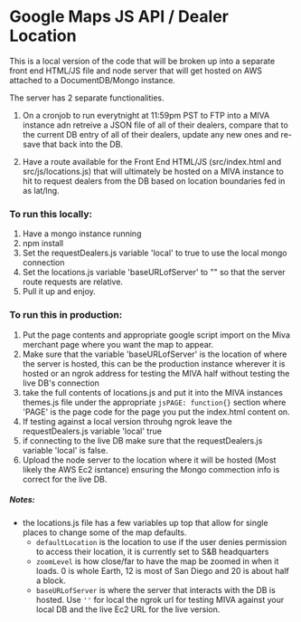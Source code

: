 # Google Maps JS API / Dealer Location 

This is a local version of the code that will be broken up into a separate front end HTML/JS file and node server that will get hosted on AWS attached to a DocumentDB/Mongo instance. 

The server has 2 separate functionalities. 

1. On a cronjob to run everytnight at 11:59pm PST to FTP into a MIVA instance adn retreive a JSON file of all of their dealers, compare that to the current DB entry of all of their dealers, update any new ones and re-save that back into the DB. 

2. Have a route available for the Front End HTML/JS (src/index.html and src/js/locations.js) that will ultimately be hosted on a MIVA instance to hit to request dealers from the DB based on location boundaries fed in as lat/lng. 

### To run this locally: 

1. Have a mongo instance running
2. npm install
3. Set the requestDealers.js variable 'local' to true to use the local mongo connection
4. Set the locations.js variable 'baseURLofServer' to "" so that the server route requests are relative.
5. Pull it up and enjoy. 

### To run this in production:

1. Put the page contents and appropriate google script import on the Miva merchant page where you want the map to appear. 
2. Make sure that the variable 'baseURLofServer' is the location of where the server is hosted, this can be the production instance wherever it is hosted or an ngrok address for testing the MIVA half without testing the live DB's connection
3. take the full contents of locations.js and put it into the MIVA instances themes.js file under the appropriate ```jsPAGE: function{}``` section where 'PAGE' is the page code for the page you put the index.html content on. 
4. If testing against a local version throuhg ngrok leave the requestDealers.js variable 'local' true
5. if connecting to the live DB make sure that the requestDealers.js variable  'local' is false.
6. Upload the node server to the location where it will be hosted (Most likely the AWS Ec2 isntance) ensuring the Mongo commection info is correct for the live DB. 

##### Notes: 

* the locations.js file has a few variables up top that allow for single places to change some of the map defaults. 
  * ```defaultLocation``` is the location to use if the user denies permission to access their location, it is currently set to S&B headquarters
  * ```zoomLevel``` is how close/far to have the map be zoomed in when it loads. 0 is whole Earth, 12 is most of San Diego and 20 is about half a block. 
  * ```baseURLofServer``` is where the server that interacts with the DB is hosted. Use ```''``` for local the ngrok url for testing MIVA against your local DB and the live Ec2 URL for the live version. 